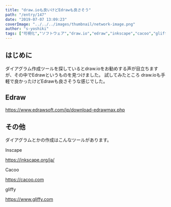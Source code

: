 ```yaml
---
title: "draw.ioも良いけどEdrawも良さそう"
path: "/entry/147"
date: "2019-07-07 13:09:23"
coverImage: "../../../images/thumbnail/network-image.png"
author: "s-yoshiki"
tags: ["可視化","ソフトウェア","draw.io","edraw","inkscape","cacoo","gliffy"]
---
```


## はじめに

ダイアグラム作成ツールを探しているとdraw.ioをお勧めする声が目立ちますが、その中でEdrawというものを見つけました。
試してみたところ draw.ioも手軽で良かったけどEdrawも良さそうな感じでした。

## Edraw

<a href="https://www.edrawsoft.com/jp/download-edrawmax.php">https://www.edrawsoft.com/jp/download-edrawmax.php</a>

## その他

ダイアグラムとかの作成はこんなツールがあります。

Inscape

<a href="https://inkscape.org/ja/">https://inkscape.org/ja/</a>

Cacoo

<a href="https://cacoo.com">https://cacoo.com</a>

gliffy

<a href="https://www.gliffy.com">https://www.gliffy.com</a>
